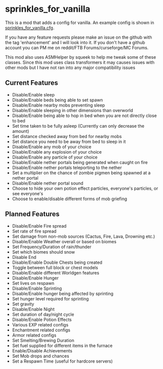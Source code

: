 sprinkles_for_vanilla
=====================

This is a mod that adds a config for vanilla. An example config is shown in [sprinkles_for_vanilla.cfg](https://github.com/VikeStep/sprinkles_for_vanilla/blob/master/sprinkles_for_vanilla.cfg).

If you have any feature requests please make an issue on the github with the tag 'enhancement' and I will look into it. If you don't have a github account you can PM me on reddit/FTB Forums/curseforge/MC Forums.

This mod also uses ASMHelper by squeek to help me tweak some of these classes. Since this mod uses class transformers it may causes issues with other mods but I have not ran into any major compatibility issues

Current Features
---------------------
- Disable/Enable sleep
- Disable/Enable beds being able to set spawn
- Disable/Enable nearby mobs preventing sleep
- Disable/Enable sleeping in other dimensions than overworld
- Disable/Enable being able to hop in bed when you are not directly close to bed
- Set time taken to be fully asleep (Currently can only decrease the amount)
- Set distance checked away from bed for nearby mobs
- Set distance you need to be away from bed to sleep in it
- Disable/Enable any mob of your choice
- Disable/Enable any explosion of your choice
- Disable/Enable any particle of your choice
- Disable/Enable nether portals being generated when caught on fire
- Disable/Enable nether portals teleporting to the nether
- Set a multiplier on the chance of zombie pigmen being spawned at a nether portal
- Disable/Enable nether portal sound
- Choose to hide your own potion effect particles, everyone's particles, or see everyone's
- Choose to enable/disable different forms of mob griefing

Planned Features
---------------------
- Disable/Enable Fire spread
- Set rate of fire spread
- Set damage from non-mob sources (Cactus, Fire, Lava, Drowning etc.)
- Disable/Enable Weather overall or based on biomes
- Set Frequency/Duration of rain/thunder
- Set which biomes should snow
- Disable End
- Disable/Enable Double Chests being created
- Toggle between full block or chest models
- Disable/Enable different Worldgen features
- Disable/Enable Hunger
- Set lives on respawn
- Disable/Enable Sprinting
- Disable/Enable hunger being affected by sprinting
- Set hunger level required for sprinting
- Set gravity
- Disable/Enable Night
- Set duration of day/night cycle
- Disable/Enable Potion Effects
- Various EXP related configs
- Enchantment related configs
- Armor related configs
- Set Smelting/Brewing Duration
- Set fuel supplied for different items in the furnace
- Enable/Disable Achievements
- Set Mob drops and chances
- Set a Respawn Time (useful for hardcore servers)